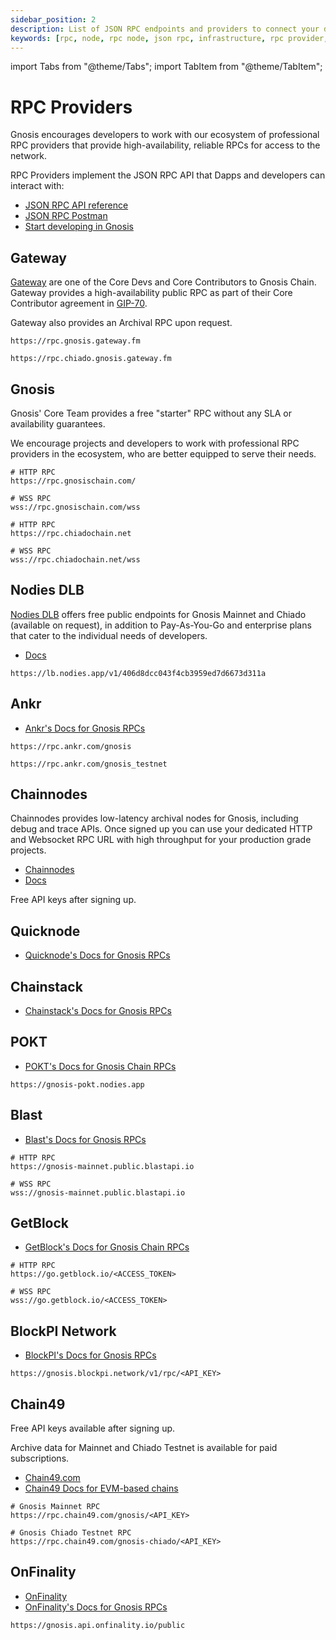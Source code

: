 ```yaml
---
sidebar_position: 2
description: List of JSON RPC endpoints and providers to connect your dapp to Gnosis or Chiado
keywords: [rpc, node, rpc node, json rpc, infrastructure, rpc provider, rpc endpoint]
---
```


import Tabs from "@theme/Tabs";
import TabItem from "@theme/TabItem";

# RPC Providers

Gnosis encourages developers to work with our ecosystem of professional RPC providers that provide high-availability, reliable RPCs for access to the network.

RPC Providers implement the JSON RPC API that Dapps and developers can interact with:

- [JSON RPC API reference](https://ethereum.org/en/developers/docs/apis/json-rpc/)
- [JSON RPC Postman](https://documenter.getpostman.com/view/4117254/ethereum-json-rpc/RVu7CT5J?version=latest)
- [Start developing in Gnosis](/developers)

## Gateway

[Gateway](https://gateway.fm/) are one of the Core Devs and Core Contributors to Gnosis Chain. Gateway provides a high-availability public RPC as part of their Core Contributor agreement in [GIP-70](https://snapshot.org/#/gnosis.eth/proposal/0xbdc138180bec423df7b1d84c3ff4a85f3d1b62efba5db8f88a29bee2c4e515bb).

Gateway also provides an Archival RPC upon request.

<Tabs>

<TabItem label="Mainnet" value="mainnet">

```
https://rpc.gnosis.gateway.fm
```

</TabItem>
<TabItem label="Chiado (archival)" value="chiado">

```
https://rpc.chiado.gnosis.gateway.fm
```

</TabItem>
</Tabs>

## Gnosis

Gnosis' Core Team provides a free "starter" RPC without any SLA or availability guarantees.

We encourage projects and developers to work with professional RPC providers in the ecosystem, who are better equipped to serve their needs.

<Tabs>
<TabItem label="Mainnet" value="Mainnet">

```shell
# HTTP RPC
https://rpc.gnosischain.com/

# WSS RPC
wss://rpc.gnosischain.com/wss
```

</TabItem>
<TabItem label="Chiado" value="Chiado">

```shell
# HTTP RPC
https://rpc.chiadochain.net

# WSS RPC
wss://rpc.chiadochain.net/wss
```

</TabItem>
</Tabs>

## Nodies DLB

[Nodies DLB](https://nodies.app) offers free public endpoints for Gnosis Mainnet and Chiado (available on request), in addition to Pay-As-You-Go and enterprise plans that cater to the individual needs of developers.

- [Docs](https://docs.nodies.app/)

```
https://lb.nodies.app/v1/406d8dcc043f4cb3959ed7d6673d311a
```

## Ankr

- [Ankr's Docs for Gnosis RPCs](https://www.ankr.com/protocol/public/gnosis/)

<Tabs>
<TabItem label="Mainnet" value="Mainnet">

```
https://rpc.ankr.com/gnosis
```

</TabItem>
<TabItem label="Chiado" value="Chiado">

```
https://rpc.ankr.com/gnosis_testnet
```

</TabItem>
</Tabs>

## Chainnodes

Chainnodes provides low-latency archival nodes for Gnosis, including debug and trace APIs.
Once signed up you can use your dedicated HTTP and Websocket RPC URL with
high throughput for your production grade projects.

- [Chainnodes](https://www.chainnodes.org/)
- [Docs](https://www.chainnodes.org/docs)

Free API keys after signing up.

## Quicknode

- [Quicknode's Docs for Gnosis RPCs](https://www.quicknode.com/docs/gnosis)

## Chainstack

- [Chainstack's Docs for Gnosis RPCs](https://chainstack.com/build-better-with-gnosis-chain/)

## POKT

- [POKT's Docs for Gnosis Chain RPCs](https://docs.pokt.network/supported-blockchains/)

```
https://gnosis-pokt.nodies.app
```

## Blast

- [Blast's Docs for Gnosis RPCs](https://blastapi.io/public-api/gnosis)

```shell
# HTTP RPC
https://gnosis-mainnet.public.blastapi.io

# WSS RPC
wss://gnosis-mainnet.public.blastapi.io
```

## GetBlock

- [GetBlock's Docs for Gnosis Chain RPCs](https://getblock.io/nodes/gno/)

```shell
# HTTP RPC
https://go.getblock.io/<ACCESS_TOKEN>

# WSS RPC
wss://go.getblock.io/<ACCESS_TOKEN>
```

## BlockPI Network

- [BlockPI's Docs for Gnosis RPCs](https://docs.blockpi.io/documentations/api-reference/gnosis)

```
https://gnosis.blockpi.network/v1/rpc/<API_KEY>
```

## Chain49

Free API keys available after signing up.

Archive data for Mainnet and Chiado Testnet is available for paid subscriptions.

- [Chain49.com](https://chain49.com/)
- [Chain49 Docs for EVM-based chains](https://chain49.readme.io/reference/evm-based)

```shell
# Gnosis Mainnet RPC
https://rpc.chain49.com/gnosis/<API_KEY>

# Gnosis Chiado Testnet RPC
https://rpc.chain49.com/gnosis-chiado/<API_KEY>
```

## OnFinality

- [OnFinality](https://onfinality.io)
- [OnFinality's Docs for Gnosis RPCs](https://onfinality.io/networks/gnosis)

```
https://gnosis.api.onfinality.io/public
```
